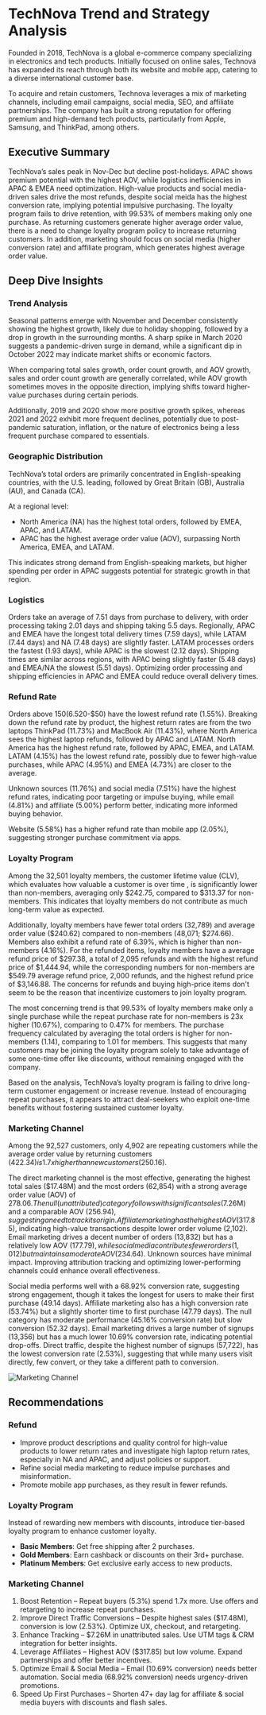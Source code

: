 # TechNova Trend and Strategy Analysis
Founded in 2018, TechNova is a global e-commerce company specializing in electronics and tech products. Initially focused on online sales, Technova has expanded its reach through both its website and mobile app, catering to a diverse international customer base.

To acquire and retain customers, Technova leverages a mix of marketing channels, including email campaigns, social media, SEO, and affiliate partnerships. The company has built a strong reputation for offering premium and high-demand tech products, particularly from Apple, Samsung, and ThinkPad, among others.

## Executive Summary
TechNova’s sales peak in Nov-Dec but decline post-holidays. APAC shows premium potential with the highest AOV, while logistics inefficiencies in APAC & EMEA need optimization. High-value products and social media-driven sales drive the most refunds, despite social meida has the highest conversion rate, implying potential impulsive purchasing. The loyalty program fails to drive retention, with 99.53% of members making only one purchase. As returning customers generate higher average order value, there is a need to change loyalty program policy to increase returning customers. In addition, marketing should focus on social media (higher conversion rate) and affiliate program, which generates highest average order value. 

## Deep Dive Insights
### Trend Analysis
Seasonal patterns emerge with November and December consistently showing the highest growth, likely due to holiday shopping, followed by a drop in growth in the surrounding months. A sharp spike in March 2020 suggests a pandemic-driven surge in demand, while a significant dip in October 2022 may indicate market shifts or economic factors.

When comparing total sales growth, order count growth, and AOV growth, sales and order count growth are generally correlated, while AOV growth sometimes moves in the opposite direction, implying shifts toward higher-value purchases during certain periods.

Additionally, 2019 and 2020 show more positive growth spikes, whereas 2021 and 2022 exhibit more frequent declines, potentially due to post-pandemic saturation, inflation, or the nature of electronics being a less frequent purchase compared to essentials.

### Geographic Distribution
TechNova’s total orders are primarily concentrated in English-speaking countries, with the U.S. leading, followed by Great Britain (GB), Australia (AU), and Canada (CA).

At a regional level:
- North America (NA) has the highest total orders, followed by EMEA, APAC, and LATAM.
- APAC has the highest average order value (AOV), surpassing North America, EMEA, and LATAM.

This indicates strong demand from English-speaking markets, but higher spending per order in APAC suggests potential for strategic growth in that region.

### Logistics 
Orders take an average of 7.51 days from purchase to delivery, with order processing taking 2.01 days and shipping taking 5.5 days. Regionally, APAC and EMEA have the longest total delivery times (7.59 days), while LATAM (7.44 days) and NA (7.48 days) are slightly faster. LATAM processes orders the fastest (1.93 days), while APAC is the slowest (2.12 days). Shipping times are similar across regions, with APAC being slightly faster (5.48 days) and EMEA/NA the slowest (5.51 days). Optimizing order processing and shipping efficiencies in APAC and EMEA could reduce overall delivery times.

### Refund Rate 
Orders above $150 (6.52%) are returned the most, while low-value orders ($0-$50) have the lowest refund rate (1.55%). Breaking down the refund rate by product, the highest return rates are from the two laptops ThinkPad (11.73%) and MacBook Air (11.43%), where North America sees the highest laptop refunds, followed by APAC and LATAM. North America has the highest refund rate, followed by APAC, EMEA, and LATAM. LATAM (4.15%) has the lowest refund rate, possibly due to fewer high-value purchases, while APAC (4.95%) and EMEA (4.73%) are closer to the average.

Unknown sources (11.76%) and social media (7.51%) have the highest refund rates, indicating poor targeting or impulse buying, while email (4.81%) and affiliate (5.00%) perform better, indicating more informed buying behavior.

Website (5.58%) has a higher refund rate than mobile app (2.05%), suggesting stronger purchase commitment via apps.

### Loyalty Program
Among the 32,501 loyalty members, the customer lifetime value (CLV), which evaluates how valuable a customer is over time , is significantly lower than non-members, averaging only $242.75, compared to $313.37 for non-members. This indicates that loyalty members do not contribute as much long-term value as expected.

Additionally, loyalty members have fewer total orders (32,789) and average order value ($240.62) compared to non-members (48,071; $274.66). Members also exhibit a refund rate of 6.39%, which is higher than non-members (4.16%).  For the refunded items, loyalty members have a average refund price of $297.38, a total of 2,095 refunds and with the highest refund price of $1,444.94, while the corresponding numbers for non-members are $549.79 average refund price, 2,000 refunds, and the highest refund price of $3,146.88. The concerns for refunds and buying high-price items don't seem to be the reason that incentivize customers to join loyalty program. 

The most concerning trend is that 99.53% of loyalty members make only a single purchase while the repeat purchase rate for non-members is 23x higher (10.67%), comparing to 0.47% for members. The purchase frequency calculated by averaging the total orders is higher for non-members (1.14), comparing to 1.01 for members. This suggests that many customers may be joining the loyalty program solely to take advantage of some one-time offer like discounts, without remaining engaged with the company.

Based on the analysis, TechNova’s loyalty program is failing to drive long-term customer engagement or increase revenue. Instead of encouraging repeat purchases, it appears to attract deal-seekers who exploit one-time benefits without fostering sustained customer loyalty.

### Marketing Channel
Among the 92,527 customers, only 4,902 are repeating customers while the average order value by returning customers ($422.34) is 1.7x higher than new customers ($250.16). 

The direct marketing channel is the most effective, generating the highest total sales ($17.48M) and the most orders (62,854) with a strong average order value (AOV) of $278.06. The null (unattributed) category follows with significant sales ($7.26M) and a comparable AOV ($256.94), suggesting a need to track its origin. Affiliate marketing has the highest AOV ($317.85), indicating high-value transactions despite lower order volume (2,102). Email marketing drives a decent number of orders (13,832) but has a relatively low AOV ($177.79), while social media contributes fewer orders (1,012) but maintains a moderate AOV ($234.64). Unknown sources have minimal impact. Improving attribution tracking and optimizing lower-performing channels could enhance overall effectiveness.

Social media performs well with a 68.92% conversion rate, suggesting strong engagement, though it takes the longest for users to make their first purchase (49.14 days). Affiliate marketing also has a high conversion rate (53.74%) but a slightly shorter time to first purchase (47.79 days). The null category has moderate performance (45.16% conversion rate) but slow conversion (52.32 days). Email marketing drives a large number of signups (13,356) but has a much lower 10.69% conversion rate, indicating potential drop-offs. Direct traffic, despite the highest number of signups (57,722), has the lowest conversion rate (2.53%), suggesting that while many users visit directly, few convert, or they take a different path to conversion.

![Marketing Channel](https://github.com/user-attachments/assets/789826ed-9972-4f52-8765-dfe5e5f1fa48)

## Recommendations

### Refund 
- Improve product descriptions and quality control for high-value products to lower return rates and investigate high laptop return rates, especially in NA and APAC, and adjust policies or support.
- Refine social media marketing to reduce impulse purchases and misinformation.
- Promote mobile app purchases, as they result in fewer refunds.

### Loyalty Program
Instead of rewarding new members with discounts, introduce tier-based loyalty program to enhance customer loyalty. 
- **Basic Members**: Get free shipping after 2 purchases.
- **Gold Members**: Earn cashback or discounts on their 3rd+ purchase.
- **Platinum Members**: Get exclusive early access to new products.

### Marketing Channel
1. Boost Retention – Repeat buyers (5.3%) spend 1.7x more. Use offers and retargeting to increase repeat purchases.
2. Improve Direct Traffic Conversions – Despite highest sales ($17.48M), conversion is low (2.53%). Optimize UX, checkout, and retargeting.
3. Enhance Tracking – $7.26M in unattributed sales. Use UTM tags & CRM integration for better insights.
4. Leverage Affiliates – Highest AOV ($317.85) but low volume. Expand partnerships and offer better incentives.
5. Optimize Email & Social Media – Email (10.69% conversion) needs better automation. Social media (68.92% conversion) needs urgency-driven promotions.
6. Speed Up First Purchases – Shorten 47+ day lag for affiliate & social media buyers with discounts and flash sales.


